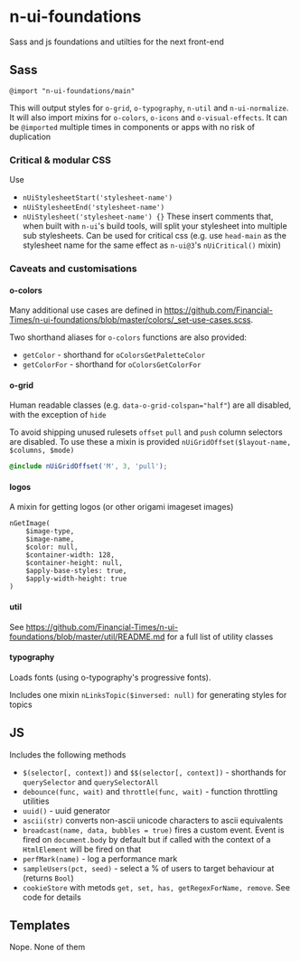 # n-ui-foundations
Sass and js foundations and utilties for the next front-end

## Sass
```
@import "n-ui-foundations/main"
```
This will output styles for `o-grid`, `o-typography`, `n-util` and `n-ui-normalize`. It will also import mixins for `o-colors`, `o-icons` and `o-visual-effects`. It can be `@imported` multiple times in components or apps with no risk of duplication

### Critical & modular CSS
Use
- `nUiStylesheetStart('stylesheet-name')`
- `nUiStylesheetEnd('stylesheet-name')`
- `nUiStylesheet('stylesheet-name') {}`
These insert comments that, when built with `n-ui`'s build tools, will split your stylesheet into multiple sub stylesheets. Can be used for critical css (e.g. use `head-main` as the stylesheet name for the same effect as `n-ui@3`'s `nUiCritical()` mixin)

### Caveats and customisations

#### o-colors

Many additional use cases are defined in https://github.com/Financial-Times/n-ui-foundations/blob/master/colors/_set-use-cases.scss.

Two shorthand aliases for `o-colors` functions are also provided:
- `getColor` - shorthand for `oColorsGetPaletteColor`
- `getColorFor` - shorthand for `oColorsGetColorFor`

#### o-grid

Human readable classes (e.g. `data-o-grid-colspan="half"`) are all disabled, with the exception of `hide`

To avoid shipping unused rulesets `offset` `pull` and `push` column selectors are disabled. To use these a mixin is provided `nUiGridOffset($layout-name, $columns, $mode)`

```scss
@include nUiGridOffset('M', 3, 'pull');
```

#### logos
A mixin for getting logos (or other origami imageset images)
```
nGetImage(
	$image-type,
	$image-name,
	$color: null,
	$container-width: 128,
	$container-height: null,
	$apply-base-styles: true,
	$apply-width-height: true
)
```
#### util
See https://github.com/Financial-Times/n-ui-foundations/blob/master/util/README.md for a full list of utility classes

#### typography
Loads fonts (using o-typography's progressive fonts).

Includes one mixin `nLinksTopic($inversed: null)` for generating styles for topics

## JS
Includes the following methods

- `$(selector[, context])` and `$$(selector[, context])` - shorthands for `querySelector` and `querySelectorAll`
- `debounce(func, wait)` and `throttle(func, wait)` - function throttling utilities
- `uuid()` - uuid generator
- `ascii(str)` converts non-ascii unicode characters to ascii equivalents
- `broadcast(name, data, bubbles = true)` fires a custom event. Event is fired on `document.body` by default but if called with the context of a `HtmlElement` will be fired on that
- `perfMark(name)` - log a performance mark
- `sampleUsers(pct, seed)` - select a % of users to target behaviour at (returns `Bool`)
- `cookieStore` with metods `get, set, has, getRegexForName, remove`. See code for details

## Templates
Nope. None of them
